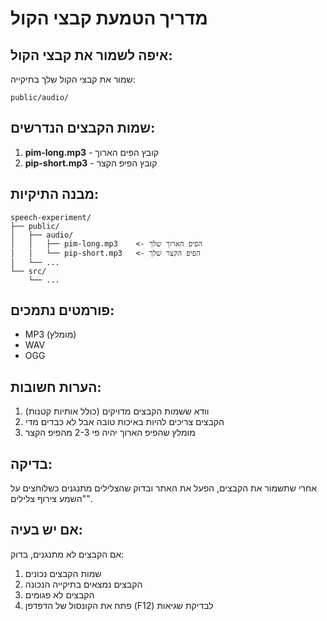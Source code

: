 # מדריך הטמעת קבצי הקול

## איפה לשמור את קבצי הקול:

שמור את קבצי הקול שלך בתיקייה:
```
public/audio/
```

## שמות הקבצים הנדרשים:

1. **pim-long.mp3** - קובץ הפים הארוך
2. **pip-short.mp3** - קובץ הפיפ הקצר

## מבנה התיקיות:
```
speech-experiment/
├── public/
│   ├── audio/
│   │   ├── pim-long.mp3    <- הפיפ הארוך שלך
│   │   └── pip-short.mp3   <- הפיפ הקצר שלך
│   └── ...
└── src/
    └── ...
```

## פורמטים נתמכים:
- MP3 (מומלץ)
- WAV
- OGG

## הערות חשובות:
1. וודא ששמות הקבצים מדויקים (כולל אותיות קטנות)
2. הקבצים צריכים להיות באיכות טובה אבל לא כבדים מדי
3. מומלץ שהפיפ הארוך יהיה פי 2-3 מהפיפ הקצר

## בדיקה:
אחרי שתשמור את הקבצים, הפעל את האתר ובדוק שהצלילים מתנגנים כשלוחצים על "השמע צירוף צלילים".

## אם יש בעיה:
אם הקבצים לא מתנגנים, בדוק:
1. שמות הקבצים נכונים
2. הקבצים נמצאים בתיקייה הנכונה
3. הקבצים לא פגומים
4. פתח את הקונסול של הדפדפן (F12) לבדיקת שגיאות
